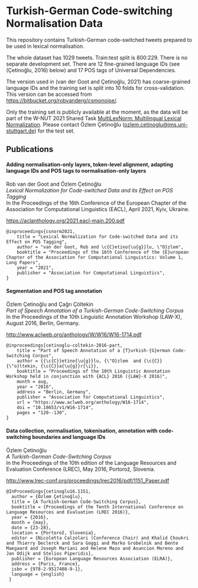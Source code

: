 # Turkish-German Code-switching Normalisation Data

This repository contains Turkish-German code-switched tweets prepared to be used in lexical normalisation. 


The whole dataset has 1029 tweets. Train:test split is 800:229. There is no separate development set.
There are 12 fine-grained language IDs (see (Çetinoğlu, 2016) below) and 17 POS tags of Universal Dependencies.

The version used in (van der Goot and Çetinoğlu, 2021) has coarse-grained language IDs and the training set is
split into 10 folds for cross-validation. This version can be accessed from https://bitbucket.org/robvanderg/csmonoise/.

Only the training set is publicly available at the moment, as the data will be part of the W-NUT 2021 Shared Task [MultiLexNorm: Multilingual Lexical Normalization](http://noisy-text.github.io/2021/multi-lexnorm.html).
Please contact Özlem Çetinoğlu (ozlem.cetinoglu@ims.uni-stuttgart.de) for the test set.


## Publications

#### Adding normalisation-only layers, token-level alignment, adapting language IDs and POS tags to normalisation-only layers

Rob van der Goot and Özlem Çetinoğlu\
*Lexical Normalization for Code-switched Data and its Effect on POS Tagging*\
In the Proceedings of the 16th Conference of the European Chapter of the Association for Computational Linguistics (EACL), April 2021, Kyiv, Ukraine.

https://aclanthology.org/2021.eacl-main.200.pdf

```
@inproceedings{csnorm2021,
    title = "Lexical Normalization for Code-switched Data and its Effect on POS Tagging",
    author = "van der Goot, Rob and \c{C}etino{\u{g}}lu, \"O}zlem",
    booktitle = "Proceedings of the 16th Conference of the {E}uropean Chapter of the Association for Computational Linguistics: Volume 1, Long Papers",
    year = "2021",
    publisher = "Association for Computational Linguistics",
}
```


#### Segmentation and POS tag annotation

Özlem Çetinoğlu and Çağrı Çöltekin\
*Part of Speech Annotation of a Turkish-German Code-Switching Corpus*\
In the Proceedings of the 10th Linguistic Annotation Workshop (LAW-X), August 2016, Berlin, Germany.

http://www.aclweb.org/anthology/W/W16/W16-1714.pdf

```
@inproceedings{cetinoglu-coltekin-2016-part,
    title = "Part of Speech Annotation of a {T}urkish-{G}erman Code-Switching Corpus",
    author = {{\c{C}}etino{\u{g}}lu, {\"O}zlem  and {\c{C}}{\"o}ltekin, {\c{C}}a{\u{g}}r{\i}},
    booktitle = "Proceedings of the 10th Linguistic Annotation Workshop held in conjunction with {ACL} 2016 ({LAW}-X 2016)",
    month = aug,
    year = "2016",
    address = "Berlin, Germany",
    publisher = "Association for Computational Linguistics",
    url = "https://www.aclweb.org/anthology/W16-1714",
    doi = "10.18653/v1/W16-1714",
    pages = "120--130",
}
```

#### Data collection, normalisation, tokenisation, annotation with code-switching boundaries and language IDs

Özlem Çetinoğlu\
*A Turkish-German Code-Switching Corpus*\
In the Proceedings of the 10th edition of the Language Resources and Evaluation Conference (LREC), May 2016, Portorož, Slovenia.

http://www.lrec-conf.org/proceedings/lrec2016/pdf/1151_Paper.pdf

```
@InProceedings{cetinoglu16.1151,
  author = {Özlem Çetinoğlu},
  title = {A Turkish-German Code-Switching Corpus},
  booktitle = {Proceedings of the Tenth International Conference on Language Resources and Evaluation (LREC 2016)},
  year = {2016},
  month = {may},
  date = {23-28},
  location = {Portorož, Slovenia},
  editor = {Nicoletta Calzolari (Conference Chair) and Khalid Choukri and Thierry Declerck and Sara Goggi and Marko Grobelnik and Bente Maegaard and Joseph Mariani and Helene Mazo and Asuncion Moreno and Jan Odijk and Stelios Piperidis},
  publisher = {European Language Resources Association (ELRA)},
  address = {Paris, France},
  isbn = {978-2-9517408-9-1},
  language = {english}
 }

```
